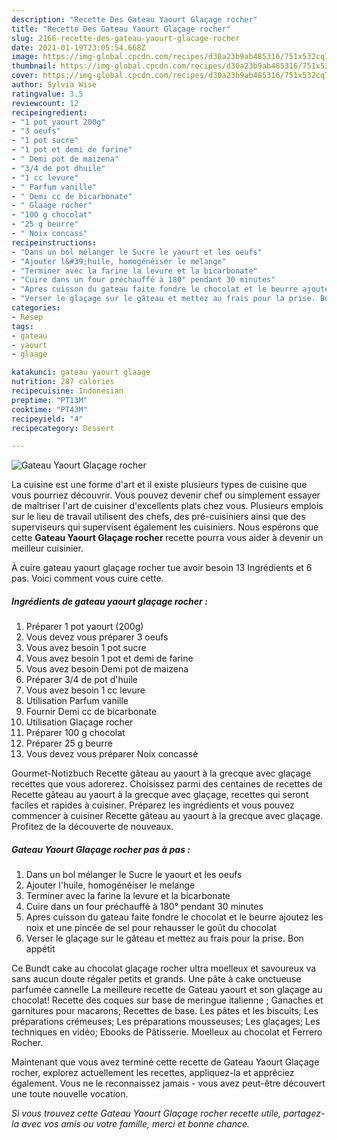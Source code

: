 ```yaml
---
description: "Recette Des Gateau Yaourt Glaçage rocher"
title: "Recette Des Gateau Yaourt Glaçage rocher"
slug: 2166-recette-des-gateau-yaourt-glacage-rocher
date: 2021-01-19T23:05:54.668Z
image: https://img-global.cpcdn.com/recipes/d30a23b9ab485316/751x532cq70/gateau-yaourt-glacage-rocher-photo-principale-de-la-recette.jpg
thumbnail: https://img-global.cpcdn.com/recipes/d30a23b9ab485316/751x532cq70/gateau-yaourt-glacage-rocher-photo-principale-de-la-recette.jpg
cover: https://img-global.cpcdn.com/recipes/d30a23b9ab485316/751x532cq70/gateau-yaourt-glacage-rocher-photo-principale-de-la-recette.jpg
author: Sylvia Wise
ratingvalue: 3.5
reviewcount: 12
recipeingredient:
- "1 pot yaourt 200g"
- "3 oeufs"
- "1 pot sucre"
- "1 pot et demi de farine"
- " Demi pot de maizena"
- "3/4 de pot dhuile"
- "1 cc levure"
- " Parfum vanille"
- " Demi cc de bicarbonate"
- " Glaage rocher"
- "100 g chocolat"
- "25 g beurre"
- " Noix concass"
recipeinstructions:
- "Dans un bol mélanger le Sucre le yaourt et les oeufs"
- "Ajouter l&#39;huile, homogénéiser le melange"
- "Terminer avec la farine la levure et la bicarbonate"
- "Cuire dans un four préchauffé à 180° pendant 30 minutes"
- "Apres cuisson du gateau faite fondre le chocolat et le beurre ajoutez les noix et une pincée de sel pour rehausser le goût du chocolat"
- "Verser le glaçage sur le gâteau et mettez au frais pour la prise. Bon appétit"
categories:
- Resep
tags:
- gateau
- yaourt
- glaage

katakunci: gateau yaourt glaage 
nutrition: 287 calories
recipecuisine: Indonesian
preptime: "PT13M"
cooktime: "PT43M"
recipeyield: "4"
recipecategory: Dessert

---
```



![Gateau Yaourt Glaçage rocher](https://img-global.cpcdn.com/recipes/d30a23b9ab485316/751x532cq70/gateau-yaourt-glacage-rocher-photo-principale-de-la-recette.jpg)

La cuisine est une forme d'art et il existe plusieurs types de cuisine que vous pourriez découvrir. Vous pouvez devenir chef ou simplement essayer de maîtriser l'art de cuisiner d'excellents plats chez vous. Plusieurs emplois sur le lieu de travail utilisent des chefs, des pré-cuisiniers ainsi que des superviseurs qui supervisent également les cuisiniers. Nous espérons que cette <strong> Gateau Yaourt Glaçage rocher </strong> recette pourra vous aider à devenir un meilleur cuisinier.

<!--inarticleads1-->

À cuire gateau yaourt glaçage rocher tue avoir besoin 13 Ingrédients et 6 pas. Voici comment vous cuire cette.

##### Ingrédients de gateau yaourt glaçage rocher :

1. Préparer 1 pot yaourt (200g)
1. Vous devez vous préparer 3 oeufs
1. Vous avez besoin 1 pot sucre
1. Vous avez besoin 1 pot et demi de farine
1. Vous avez besoin  Demi pot de maizena
1. Préparer 3/4 de pot d&#39;huile
1. Vous avez besoin 1 cc levure
1. Utilisation  Parfum vanille
1. Fournir  Demi cc de bicarbonate
1. Utilisation  Glaçage rocher
1. Préparer 100 g chocolat
1. Préparer 25 g beurre
1. Vous devez vous préparer  Noix concassé


Gourmet-Notizbuch Recette gâteau au yaourt à la grecque avec glaçage recettes que vous adorerez. Choisissez parmi des centaines de recettes de Recette gâteau au yaourt à la grecque avec glaçage, recettes qui seront faciles et rapides à cuisiner. Préparez les ingrédients et vous pouvez commencer à cuisiner Recette gâteau au yaourt à la grecque avec glaçage. Profitez de la découverte de nouveaux. 

<!--inarticleads2-->

##### Gateau Yaourt Glaçage rocher pas à pas :

1. Dans un bol mélanger le Sucre le yaourt et les oeufs
1. Ajouter l&#39;huile, homogénéiser le melange
1. Terminer avec la farine la levure et la bicarbonate
1. Cuire dans un four préchauffé à 180° pendant 30 minutes
1. Apres cuisson du gateau faite fondre le chocolat et le beurre ajoutez les noix et une pincée de sel pour rehausser le goût du chocolat
1. Verser le glaçage sur le gâteau et mettez au frais pour la prise. Bon appétit


Ce Bundt cake au chocolat glaçage rocher ultra moelleux et savoureux va sans aucun doute régaler petits et grands. Une pâte à cake onctueuse parfumée cannelle La meilleure recette de Gateau yaourt et son glaçage au chocolat! Recette des coques sur base de meringue italienne ; Ganaches et garnitures pour macarons; Recettes de base. Les pâtes et les biscuits; Les préparations crémeuses; Les préparations mousseuses; Les glaçages; Les techniques en vidéo; Ebooks de Pâtisserie. Moelleux au chocolat et Ferrero Rocher. 

<!--inarticleads1-->

<p>
Maintenant que vous avez terminé cette recette de Gateau Yaourt Glaçage rocher, explorez actuellement les recettes, appliquez-la et appréciez également. Vous ne le reconnaissez jamais - vous avez peut-être découvert une toute nouvelle vocation.
</p>

<p>
<i>Si vous trouvez cette Gateau Yaourt Glaçage rocher recette utile, partagez-la avec vos amis ou votre famille, merci et bonne chance.</i>
</p>
